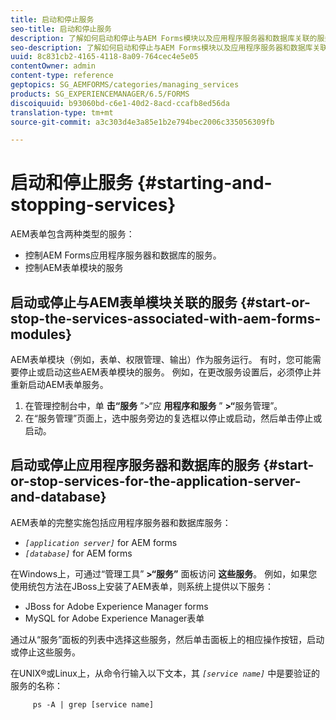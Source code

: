 ```yaml
---
title: 启动和停止服务
seo-title: 启动和停止服务
description: 了解如何启动和停止与AEM Forms模块以及应用程序服务器和数据库关联的服务。
seo-description: 了解如何启动和停止与AEM Forms模块以及应用程序服务器和数据库关联的服务。
uuid: 8c831cb2-4165-4118-8a09-764cec4e5e05
contentOwner: admin
content-type: reference
geptopics: SG_AEMFORMS/categories/managing_services
products: SG_EXPERIENCEMANAGER/6.5/FORMS
discoiquuid: b93060bd-c6e1-40d2-8acd-ccafb8ed56da
translation-type: tm+mt
source-git-commit: a3c303d4e3a85e1b2e794bec2006c335056309fb

---
```



# 启动和停止服务 {#starting-and-stopping-services}

AEM表单包含两种类型的服务：

* 控制AEM Forms应用程序服务器和数据库的服务。
* 控制AEM表单模块的服务

## 启动或停止与AEM表单模块关联的服务 {#start-or-stop-the-services-associated-with-aem-forms-modules}

AEM表单模块（例如，表单、权限管理、输出）作为服务运行。 有时，您可能需要停止或启动这些AEM表单模块的服务。 例如，在更改服务设置后，必须停止并重新启动AEM表单服务。

1. 在管理控制台中，单 **击“服务** ”>“应 **用程序和服务** ” **>“**&#x200B;服务管理”。
1. 在“服务管理”页面上，选中服务旁边的复选框以停止或启动，然后单击停止或启动。

## 启动或停止应用程序服务器和数据库的服务 {#start-or-stop-services-for-the-application-server-and-database}

AEM表单的完整实施包括应用程序服务器和数据库服务：

* *`[application server]`* for AEM forms
* *`[database]`* for AEM forms

在Windows上，可通过“管理工具” **>“服务”** 面板访问 **这些服务**。 例如，如果您使用统包方法在JBoss上安装了AEM表单，则系统上提供以下服务：

* JBoss for Adobe Experience Manager forms
* MySQL for Adobe Experience Manager表单

通过从“服务”面板的列表中选择这些服务，然后单击面板上的相应操作按钮，启动或停止这些服务。

在UNIX®或Linux上，从命令行输入以下文本，其 *`[service name]`* 中是要验证的服务的名称：

```as3
     ps -A | grep [service name]
```

